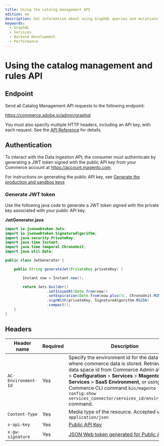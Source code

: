 ```yaml
---
title: Using the catalog management API
edition: ee
description: Get information about using GraphQL queries and mutations to manage channels, policies, and configuration for search and recommendations capabilities.
keywords:
  - GraphQL
  - Services
  - Backend Development
  - Performance
---
```


# Using the catalog management and rules API

## Endpoint

Send all Catalog Management API requests to the following endpoint:

https://commerce.adobe.io/admin/graphql

You must also specify multiple HTTP headers, including an API key, with each request. See the [API Reference](https://developer-stage.adobe.com/commerce/services/composable-catalog/admin/api-reference/) for details.

## Authentication

To interact with the Data Ingestion API, the consumer must authenticate by generating a JWT token signed with the public API key from your Commerce account at https://account.magento.com.

For instructions on generating the public API key, see [Generate the production and sandbox keys](https://experienceleague.adobe.com/en/docs/commerce-merchant-services/user-guides/integration-services/saas#genapikey)

### Generate JWT token

Use the following java code to generate a JWT token signed with the private key associated with your public API key.

**JwtGenerator.java**

```java
import io.jsonwebtoken.Jwts;
import io.jsonwebtoken.SignatureAlgorithm;
import java.security.PrivateKey;
import java.time.Instant;
import java.time.temporal.ChronoUnit;
import java.util.Date;

public class JwtGenerator {

    public String generateJwt(PrivateKey privateKey) {

        Instant now = Instant.now();

        return Jwts.builder()
                   .setIssuedAt(Date.from(now))
                   .setExpiration(Date.from(now.plus(5L, ChronoUnit.MINUTES)))
                   .signWith(privateKey, SignatureAlgorithm.RS256)
                   .compact();
    }
}
```

## Headers

<!--Requires update for CCDM context-->

| Header name        | Required | Description                                                                                                                                                                                                                        |
|--------------------|----------|------------------------------------------------------------------------------------------------------------------------------------------------------------------------------------------------------------------------------------|
|`AC-Environment-Id` | Yes | Specify the environment id for the data space where commerce data is stored. Retrieve SaaS data space id from Commerce Admin at **Stores** > **Configuration** > **Services** > **Magento Services** > **SaaS Environment**, or using the Commerce CLI command `bin/magento config:show services_connector/services_id/environment_id` command. |
| `Content-Type`     | Yes      | Media type of the resource. Accepted value: `application/json`                                                                                      |
| `x-api-key`        | Yes      | [Public API Key](https://experienceleague.adobe.com/en/docs/commerce-merchant-services/user-guides/integration-services/saas#genapikey)                             |
| `x-gw-signature`   | Yes      | [JSON Web token generated for Public API key](#generate-jwt-token) |
